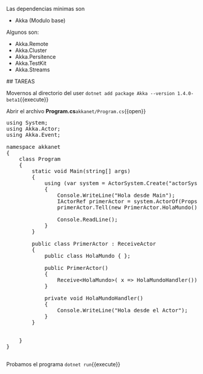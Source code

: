 Las dependencias minimas son
* Akka (Modulo base)

Algunos  son:

* Akka.Remote
* Akka.Cluster
* Akka.Persitence
* Akka.TestKit
* Akka.Streams

## TAREAS

Movernos al directorio del user
`dotnet add package Akka --version 1.4.0-beta1`{{execute}}

Abrir el archivo **Program.cs**`akkanet/Program.cs`{{open}}


<pre class="file" data-filename="akkanet/Program.cs" data-target="replace">
using System;
using Akka.Actor;
using Akka.Event;

namespace akkanet
{
    class Program
    {
        static void Main(string[] args)
        {
            using (var system = ActorSystem.Create("actorSystem"))
            {
                Console.WriteLine("Hola desde Main");
                IActorRef primerActor = system.ActorOf(Props.Create&lt;PrimerActor&gt;(), "primer-actor");
                primerActor.Tell(new PrimerActor.HolaMundo());

                Console.ReadLine();
            }
        }

        public class PrimerActor : ReceiveActor
        {
            public class HolaMundo { };

            public PrimerActor()
            {
                Receive&lt;HolaMundo&gt;( x => HolaMundoHandler());
            }

            private void HolaMundoHandler()
            {
                Console.WriteLine("Hola desde el Actor");
            }
        }


    }
}

</pre>

Probamos el programa
`dotnet run`{{execute}}